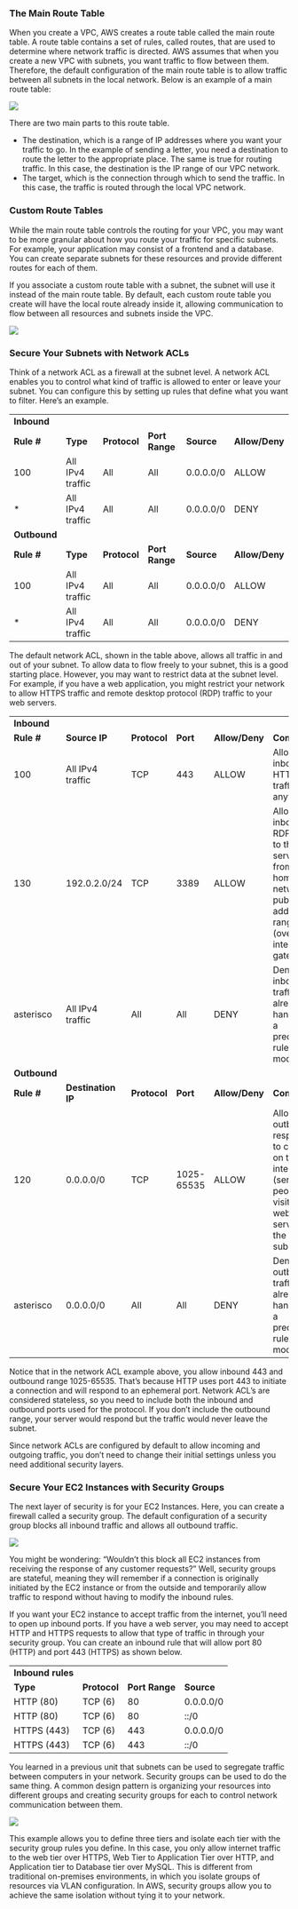 ### The Main Route Table

When you create a VPC, AWS creates a route table called the main route table. A route table contains a set of rules, called routes, that are used to determine where network traffic is directed. AWS assumes that when you create a new VPC with subnets, you want traffic to flow between them. Therefore, the default configuration of the main route table is to allow traffic between all subnets in the local network. Below is an example of a main route table:

![](https://d3c33hcgiwev3.cloudfront.net/imageAssetProxy.v1/Kk8yNRHvSz-3ozZzTv2Qiw_8f53ed929af84411b70454496af5c0f1_image.png?expiry=1688774400000&hmac=s9iYvcbnFMiKTsHGbnhft7FvsNj4j6qLXv-s6WAW4Jc)

There are two main parts to this route table.

- The destination, which is a range of IP addresses where you want your traffic to go. In the example of sending a letter, you need a destination to route the letter to the appropriate place. The same is true for routing traffic. In this case, the destination is the IP range of our VPC network.
- The target, which is the connection through which to send the traffic. In this case, the traffic is routed through the local VPC network.

### Custom Route Tables

While the main route table controls the routing for your VPC, you may want to be more granular about how you route your traffic for specific subnets. For example, your application may consist of a frontend and a database. You can create separate subnets for these resources and provide different routes for each of them.

If you associate a custom route table with a subnet, the subnet will use it instead of the main route table. By default, each custom route table you create will have the local route already inside it, allowing communication to flow between all resources and subnets inside the VPC.

![](https://d3c33hcgiwev3.cloudfront.net/imageAssetProxy.v1/lzRNbgqzQQioh0fpHy6zWg_bd8b7ce5e5514fd39b01059f416511f1_image.png?expiry=1688774400000&hmac=PFXDK_HAUl86Zebm9XF72m5_aiHF_6mGvfziSoQqxb4)

### **Secure Your Subnets with Network ACLs**

Think of a network ACL as a firewall at the subnet level. A network ACL enables you to control what kind of traffic is allowed to enter or leave your subnet. You can configure this by setting up rules that define what you want to filter. Here’s an example.

|   |   |   |   |   |   |
|---|---|---|---|---|---|
|**Inbound**||||||
|**Rule #**|**Type**|**Protocol**|**Port Range**|**Source**|**Allow/Deny**|
|100|All IPv4 traffic|All|All|0.0.0.0/0|ALLOW|
|*|All IPv4 traffic|All|All|0.0.0.0/0|DENY|
|**Outbound**||||||
|**Rule #**|**Type**|**Protocol**|**Port Range**|**Source**|**Allow/Deny**|
|100|All IPv4 traffic|All|All|0.0.0.0/0|ALLOW|
|*|All IPv4 traffic|All|All|0.0.0.0/0|DENY|

The default network ACL, shown in the table above, allows all traffic in and out of your subnet. To allow data to flow freely to your subnet, this is a good starting place. However, you may want to restrict data at the subnet level. For example, if you have a web application, you might restrict your network to allow HTTPS traffic and remote desktop protocol (RDP) traffic to your web servers.

|   |   |   |   |   |   |
|---|---|---|---|---|---|
|**Inbound**||||||
|**Rule #**|**Source IP**|**Protocol**|**Port**|**Allow/Deny**|**Comments**|
|100|All IPv4 traffic|TCP|443|ALLOW|Allows inbound HTTPS traffic from anywhere|
|130|192.0.2.0/24|TCP|3389|ALLOW|Allows inbound RDP traffic to the web servers from your home network’s public IP address range (over the internet gateway)|
|asterisco|All IPv4 traffic|All|All|DENY|Denies all inbound traffic not already handled by a preceding rule (not modifiable)|
|**Outbound**||||||
|**Rule #**|**Destination IP**|**Protocol**|**Port**|**Allow/Deny**|**Comments**|
|120|0.0.0.0/0|TCP|1025-65535|ALLOW|Allows outbound responses to clients on the internet (serving people visiting the web servers in the subnet)|
|asterisco|0.0.0.0/0|All|All|DENY|Denies all outbound traffic not already handled by a preceding rule (not modifiable)|

Notice that in the network ACL example above, you allow inbound 443 and outbound range 1025-65535. That’s because HTTP uses port 443 to initiate a connection and will respond to an ephemeral port. Network ACL’s are considered stateless, so you need to include both the inbound and outbound ports used for the protocol. If you don’t include the outbound range, your server would respond but the traffic would never leave the subnet.

Since network ACLs are configured by default to allow incoming and outgoing traffic, you don’t need to change their initial settings unless you need additional security layers.

### **Secure Your EC2 Instances with Security Groups**

The next layer of security is for your EC2 Instances. Here, you can create a firewall called a security group. The default configuration of a security group blocks all inbound traffic and allows all outbound traffic.

![](https://d3c33hcgiwev3.cloudfront.net/imageAssetProxy.v1/Ni24l5B5SoaYmp1OvF44jA_037b5dbdff6f459494c8430d391a62f1_image.png?expiry=1688774400000&hmac=-pn2JOhs3OdmmNscfGSXzhIN4tdWJkaSzZbZaDg64XY)

You might be wondering: “Wouldn’t this block all EC2 instances from receiving the response of any customer requests?” Well, security groups are stateful, meaning they will remember if a connection is originally initiated by the EC2 instance or from the outside and temporarily allow traffic to respond without having to modify the inbound rules.

If you want your EC2 instance to accept traffic from the internet, you’ll need to open up inbound ports. If you have a web server, you may need to accept HTTP and HTTPS requests to allow that type of traffic in through your security group. You can create an inbound rule that will allow port 80 (HTTP) and port 443 (HTTPS) as shown below.

|   |   |   |   |
|---|---|---|---|
|**Inbound rules**||||
|**Type**|**Protocol**|**Port Range**|**Source**|
|HTTP (80)|TCP (6)|80|0.0.0.0/0|
|HTTP (80)|TCP (6)|80|::/0|
|HTTPS (443)|TCP (6)|443|0.0.0.0/0|
|HTTPS (443)|TCP (6)|443|::/0|

You learned in a previous unit that subnets can be used to segregate traffic between computers in your network. Security groups can be used to do the same thing. A common design pattern is organizing your resources into different groups and creating security groups for each to control network communication between them.

![](https://d3c33hcgiwev3.cloudfront.net/imageAssetProxy.v1/n5jUZ0gkTNayc1-7y2gc9A_bdd3e36730bb4985b7ad28355241dcf1_image.png?expiry=1688774400000&hmac=Y8AZcid2NUWO75ol7wTkJ87P15LHfEM1UPe1AeJSPxw)

This example allows you to define three tiers and isolate each tier with the security group rules you define. In this case, you only allow internet traffic to the web tier over HTTPS, Web Tier to Application Tier over HTTP, and Application tier to Database tier over MySQL. This is different from traditional on-premises environments, in which you isolate groups of resources via VLAN configuration. In AWS, security groups allow you to achieve the same isolation without tying it to your network.
